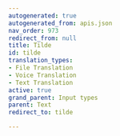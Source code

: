 ```yaml
---
autogenerated: true
autogenerated_from: apis.json
nav_order: 973
redirect_from: null
title: Tilde
id: tilde
translation_types:
- File Translation
- Voice Translation
- Text Translation
active: true
grand_parent: Input types
parent: Text
redirect_to: tilde

---
```


